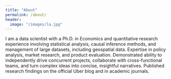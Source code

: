 ```yaml
---
title: "About"
permalink: /about/
header:
  image: "/images/la.jpg"
---
```


I am a data scientist with a Ph.D. in Economics and quantitative research experience involving statistical analysis, causal inference methods, and management of large datasets, including geospatial data. Expertise in policy analysis, market research, and product evaluation. Demonstrated ability to independently drive concurrent projects, collaborate with cross-functional teams, and turn complex ideas into concise, insightful narratives. Published research findings on the official Uber blog and in academic journals.
